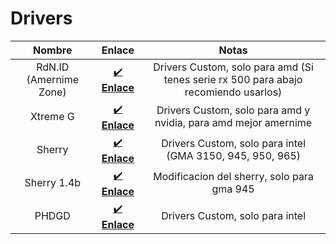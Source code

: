 
# Drivers 
| Nombre | Enlace | Notas |
| :-: | :-: | :-: |
| RdN.ID (Amernime Zone) | [✔️ **Enlace**](https://www.amernimezone.com/) | Drivers Custom, solo para amd (Si tenes serie rx 500 para abajo recomiendo usarlos)| 
| Xtreme G | [✔️ **Enlace**](https://www.reddit.com/r/XtremeG/) | Drivers Custom, solo para amd y nvidia, para amd mejor amernime| 
| Sherry | [✔️ **Enlace**](https://suricataos.createaforum.com/software/driver-intel-sherry-1-3-x64finally-the-official-driver-and-support-for-gma-3150-/) | Drivers Custom, solo para intel (GMA 3150, 945, 950, 965)| 
| Sherry 1.4b | [✔️ **Enlace**](https://www.mediafire.com/file/zz474whd89ezx8n)| Modificacion del sherry, solo para gma 945
| PHDGD | [✔️ **Enlace**](phdgd.md) | Drivers Custom, solo para intel| 

